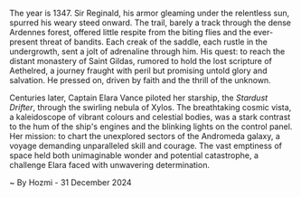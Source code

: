 
The year is 1347.  Sir Reginald, his armor gleaming under the relentless sun, spurred his weary steed onward.  The trail, barely a track through the dense Ardennes forest, offered little respite from the biting flies and the ever-present threat of bandits.  Each creak of the saddle, each rustle in the undergrowth, sent a jolt of adrenaline through him.  His quest: to reach the distant monastery of Saint Gildas, rumored to hold the lost scripture of Aethelred, a journey fraught with peril but promising untold glory and salvation.  He pressed on, driven by faith and the thrill of the unknown.


Centuries later, Captain Elara Vance piloted her starship, the *Stardust Drifter*, through the swirling nebula of Xylos.  The breathtaking cosmic vista, a kaleidoscope of vibrant colours and celestial bodies, was a stark contrast to the hum of the ship's engines and the blinking lights on the control panel. Her mission: to chart the unexplored sectors of the Andromeda galaxy, a voyage demanding unparalleled skill and courage.  The vast emptiness of space held both unimaginable wonder and potential catastrophe, a challenge Elara faced with unwavering determination.

~ By Hozmi - 31 December 2024
